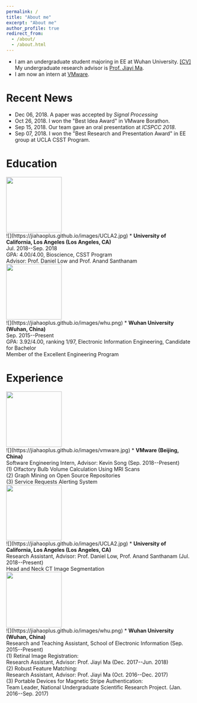```yaml
---
permalink: /
title: "About me"
excerpt: "About me"
author_profile: true
redirect_from: 
  - /about/
  - /about.html
---
```


* I am an undergraduate student majoring in EE at Wuhan University. [[CV]](https://jiahaoplus.github.io/files/CV_jh.pdf)<br>
My undergraduate research advisor is [Prof. Jiayi Ma](https://sites.google.com/site/jiayima2013/).
* I am now an intern at [VMware](https://www.vmware.com/).

# Recent News
* Dec 06, 2018. A paper was accepted by *Signal Processing*
* Oct 26, 2018. I won the "Best Idea Award" in VMware Borathon.
* Sep 15, 2018. Our team gave an oral presentation at *ICSPCC 2018*.
* Sep 07, 2018. I won the "Best Research and Presentation Award" in EE group at UCLA CSST Program.

# Education
<div align=left><img width="150" height="150" src="https://jiahaoplus.github.io/images/UCLA2.jpg"/></div>
![](https://jiahaoplus.github.io/images/UCLA2.jpg)  
* <b>University of California, Los Angeles (Los Angeles, CA) </b> <br>
Jul. 2018--Sep. 2018<br>
GPA: 4.00/4.00, Bioscience, CSST Program<br>
Advisor: Prof. Daniel Low and Prof. Anand Santhanam<br>

<div align=left><img width="150" height="150" src="https://jiahaoplus.github.io/images/whu.png"/></div>
![](https://jiahaoplus.github.io/images/whu.png)  
* <b>Wuhan University (Wuhan, China)</b> <br>
Sep. 2015--Present<br>
GPA: 3.92/4.00, ranking 1/97, Electronic Information Engineering, Candidate for Bachelor <br>
Member of the Excellent Engineering Program<br>

# Experience

<div align=left><img width="150" height="150" src="https://jiahaoplus.github.io/images/vmware.jpg"/></div>
![](https://jiahaoplus.github.io/images/vmware.jpg)  
* <b>VMware (Beijing, China) </b> <br>
Software Engineering Intern, Advisor: Kevin Song (Sep. 2018--Present)<br>
(1) Olfactory Bulb Volume Calculation Using MRI Scans<br>
(2) Graph Mining on Open Source Repositories <br>
(3) Service Requests Alerting System<br>

<div align=left><img width="150" height="150" src="https://jiahaoplus.github.io/images/UCLA2.jpg"/></div>
![](https://jiahaoplus.github.io/images/UCLA2.jpg)  
* <b>University of California, Los Angeles (Los Angeles, CA) </b> <br>
Research Assistant, Advisor: Prof. Daniel Low, Prof. Anand Santhanam (Jul. 2018--Present)<br>
Head and Neck CT Image Segmentation

<div align=left><img width="150" height="150" src="https://jiahaoplus.github.io/images/whu.png"/></div>
![](https://jiahaoplus.github.io/images/whu.png)  
* <b>Wuhan University (Wuhan, China)</b> <br>
Research and Teaching Assistant, School of Electronic Information (Sep. 2015--Present)<br>
(1) Retinal Image Registration:<br>
Research Assistant, Advisor: Prof. Jiayi Ma (Dec. 2017--Jun. 2018)<br>
(2) Robust Feature Matching:<br>
Research Assistant, Advisor: Prof. Jiayi Ma (Oct. 2016--Dec. 2017)<br>
(3) Portable Devices for Magnetic Stripe Authentication:<br>
Team Leader, National Undergraduate Scientific Research Project. (Jan. 2016--Sep. 2017)<br>
